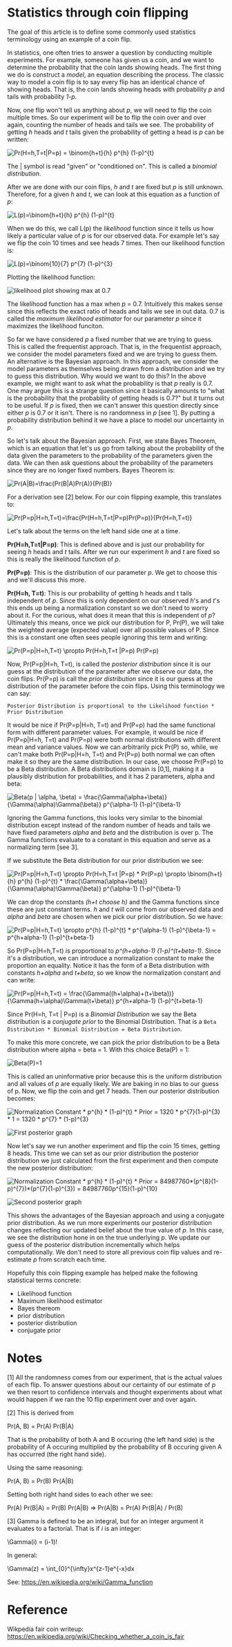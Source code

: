 # Statistics through coin flipping

The goal of this article is to define some commonly used statistics terminology using an example of a coin flip.

In statistics, one often tries to answer a question by conducting multiple experiments. For example, someone has given us a coin, and we want to determine the probability that the coin lands showing heads. The first thing we do is construct a *model*, an equation describing the process. The classic way to model a coin flip is to say every flip has an identical chance of showing heads. That is, the coin lands showing heads with probability *p* and tails with probability *1-p*.

Now, one flip won't tell us anything about *p*, we will need to flip the coin multiple times. So our experiment will be to flip the coin over and over again, counting the number of heads and tails we see. The probability of getting *h* heads and *t* tails given the probability of getting a head is *p* can be written:

![Pr(H=h,T=t|P=p) = \binom{h+t}{h} p^{h} (1-p)^{t}](prob.gif "Pr(H=h,T=t|P=p) = \binom{h+t}{h} p^{h} (1-p)^{t}")

The | symbol is read "given" or "conditioned on". This is called a *binomial distribution*.

After we are done with our coin flips, *h* and *t* are fixed but *p* is still unknown. Therefore, for a given *h* and *t*, we can look at this equation as a function of *p*:

![L(p)=\binom{h+t}{h} p^{h} (1-p)^{t}](like.gif "L(p)=\binom{h+t}{h} p^{h} (1-p)^{t}")

When we do this, we call L(p) the *likelihood* function since it tells us how likely a particular value of *p* is for our observed data. For example let's say we flip the coin 10 times and see heads 7 times. Then our likelihood function is:

![L(p)=\binom{10}{7} p^{7} (1-p)^{3}](like_coin.gif "L(p)=\binom{10}{7} p^{7} (1-p)^{3}")

Plotting the likelihood function:

![likelihood plot showing max at 0.7](like_graph_small.png "likelihood plot showing max at 0.7")

The likelihood function has a max when *p* = 0.7.  Intuitively this makes sense since this reflects the exact ratio of heads and tails we see in out data. 0.7 is called the *maximum likelihood estimator* for our parameter *p* since it maximizes the likelihood funciton.

So far we have considered *p* a fixed number that we are trying to guess. This is called the frequentist approach. That is, in the frequentist approach, we consider the model parameters fixed and we are trying to guess them. An alternative is the Bayesian approach. In this approach, we consider the model parameters as themselves being drawn from a distribution and we try to guess this distribution. Why would we want to do this? In the above example, we might want to ask what the probability is that *p* really is 0.7. One may argue this is a strange question since it basically amounts to "what is the probability that the probability of getting heads is 0.7?" but it turns out to be useful. If *p* is fixed, then we can't answer this question directly since either *p* is 0.7 or it isn't. There is no randomness in *p* [see 1]. By putting a probability distribution behind it we have a place to model our uncertainty in *p*.

So let's talk about the Bayesian approach. First, we state Bayes Theorem, which is an equation that let's us go from talking about the probability of the data given the parameters to the probability of the parameters given the data. We can then ask questions about the probability of the parameters since they are no longer fixed numbers. Bayes Theorem is:

![Pr(A|B)=\frac{Pr(B|A)Pr(A)}{Pr(B)}](bayes.gif "Pr(A|B)=\frac{Pr(B|A)Pr(A)}{Pr(B)}")

For a derivation see [2] below. For our coin flipping example, this translates to:

![Pr(P=p|H=h,T=t)=\frac{Pr(H=h,T=t|P=p)Pr(P=p)}{Pr(H=h,T=t)}](bayes_coin.gif "Pr(P=p|H=h,T=t)=\frac{Pr(H=h,T=t|P=p)Pr(P=p)}{Pr(H=h,T=t)}")


Let's talk about the terms on the left hand side one at a time.

__Pr(H=h,T=t|P=p)__: This is defined above and is just our probability for seeing *h* heads and *t* tails. After we run our experiment *h* and *t* are fixed so this is really the likelihood function of *p*.

__Pr(P=p)__: This is the distribution of our parameter *p*. We get to choose this and we'll discuss this more.

__Pr(H=h, T=t)__: This is our probability of getting h heads and t tails independent of *p*. Since this is only dependent on our observed *h*'s and *t*'s this ends up being a normalization constant so we don't need to worry about it. For the curious, what does it mean that this is independent of *p*? Ultimately this means, once we pick our distribution for P, Pr(P), we will take the weighted average (expected value) over all possible values of P. Since this is a constant one often sees people ignoring this term and writing:

![Pr(P=p|H=h,T=t) \propto  Pr(H=h,T=t |P=p) Pr(P=p)](proportion.gif "Pr(P=p|H=h,T=t) \propto  Pr(H=h,T=t |P=p) Pr(P=p)")

Now, Pr(P=p|H=h, T=t), is called the *posterior distribution* since it is our guess at the distribution of the parameter after we observe our data, the coin flips. Pr(P=p) is call the *prior distribution* since it is our guess at the distribution of the parameter before the coin flips. Using this terminology we can say:

    Posterior Distribution is proportional to the Likelihood function * Prior Distribution

It would be nice if Pr(P=p|H=h, T=t) and Pr(P=p) had the same functional form with different parameter values. For example, it would be nice if Pr(P=p|H=h, T=t) and Pr(P=p) were both normal distributions with different mean and variance values. Now we can arbitrarily pick Pr(P) so, while, we can't make both Pr(P=p|H=h, T=t) and Pr(P=p) both normal we can often make it so they are the same distribution. In our case, we choose Pr(P=p) to be a Beta distribution. A Beta distributions domain is [0,1], making it a plausibly distribution for probabilities, and it has 2 parameters, alpha and beta:

![Beta(p | \alpha, \beta) = \frac{\Gamma(\alpha+\beta)}{\Gamma(\alpha)\Gamma(\beta)} p^{\alpha-1} (1-p)^{\beta-1}](beta.gif "Beta(p | \alpha, \beta) = \frac{\Gamma(\alpha+\beta)}{\Gamma(\alpha)\Gamma(\beta)} p^{\alpha-1} (1-p)^{\beta-1}")

Ignoring the Gamma functions, this looks very similar to the binomial distribution except instead of the random number of heads and tails we have fixed parameters *alpha* and *beta* and the distribution is over p. The Gamma functions evaluate to a constant in this equation and serve as a normalizing term [see 3].

If we substitute the Beta distribution for our prior distribution we see:

![Pr(P=p|H=h,T=t) \propto  Pr(H=h,T=t |P=p) * Pr(P=p) \propto \binom{h+t}{h} p^{h} (1-p)^{t} * \frac{\Gamma(\alpha+\beta)}{\Gamma(\alpha)\Gamma(\beta)} p^{\alpha-1} (1-p)^{\beta-1}](derive1.gif "Pr(P=p|H=h,T=t) \propto  Pr(H=h,T=t |P=p) * Pr(P=p) \propto \binom{h+t}{h} p^{h} (1-p)^{t} * \frac{\Gamma(\alpha+\beta)}{\Gamma(\alpha)\Gamma(\beta)} p^{\alpha-1} (1-p)^{\beta-1}")

We can drop the constants *(h+t choose h)* and the Gamma functions since these are just constant terms. *h* and *t* will come from our observed data and *alpha* and *beta* are chosen when we pick our prior distribution. So we have:

![Pr(P=p|H=h,T=t) \propto p^{h} (1-p)^{t} * p^{\alpha-1} (1-p)^{\beta-1} = p^{h+alpha-1} (1-p)^{t+beta-1}](derive2.gif "Pr(P=p|H=h,T=t) \propto p^{h} (1-p)^{t} * p^{\alpha-1} (1-p)^{\beta-1} = p^{h+alpha-1} (1-p)^{t+beta-1}")

So Pr(P=p|H=h,T=t) is proportional to *p^(h+alpha-1) (1-p)^(t+beta-1)*. Since it's a distribution, we can introduce a normalization constant to make the proportion an equality. Notice it has the form of a Beta distribution with constants *h+alpha* and *t+beta*, so we know the normalization constant and can write:

![Pr(P=p|H=h,T=t) = \frac{\Gamma((h+\alpha)+(t+\beta))}{\Gamma(h+\alpha)\Gamma(t+\beta)} p^{h+alpha-1} (1-p)^{t+beta-1}](derive3.gif "Pr(P=p|H=h,T=t) = \frac{\Gamma((h+\alpha)+(t+\beta))}{\Gamma(h+\alpha)\Gamma(t+\beta)} p^{h+alpha-1} (1-p)^{t+beta-1}")

Since Pr(H=h, T=t | P=p) is a *Binomial Distribution* we say the Beta distribution is a *conjugate prior* to the Binomial Distribution. That is a `Beta Distribution * Binomial Distribution = Beta Distribution`.

To make this more concrete, we can pick the prior distribution to be a Beta distribution where alpha = beta = 1. With this choice Beta(P) = 1:

![Beta(P)=1](distribution1.jpg "Beta(P)=1")

This is called an uninformative prior because this is the uniform distribution and all values of *p* are equally likely. We are baking in no bias to our guess of p.  Now, we flip the coin and get 7 heads. Then our posterior distribution becomes:

![Normalization Constant * p^{h} * (1-p)^{t} * Prior = 1320 * p^{7}(1-p)^{3} * 1 = 1320 * p^{7} * (1-p)^{3}](posterior1.gif "Normalization Constant * p^{h} * (1-p)^{t} * Prior = 1320 * p^{7}(1-p)^{3} * 1 = 1320 * p^{7} * (1-p)^{3}")

![First posterior graph](distribution2.jpg "First posterior graph")

Now let's say we run another experiment and flip the coin 15 times, getting 8 heads. This time we can set as our prior distribution the posterior distribution we just calculated from the first experiment and then compute the new posterior distribution:

![Normalization Constant * p^{h} * (1-p)^{t} * Prior = 84987760*(p^{8}(1-p)^{7})*(p^{7}(1-p)^{3}) = 84987760p^{15}(1-p)^{10}](posterior2.gif "Normalization Constant * p^{h} * (1-p)^{t} * Prior = 84987760*(p^{8}(1-p)^{7})*(p^{7}(1-p)^{3}) = 84987760p^{15}(1-p)^{10}")

![Second posterior graph](distribution3.jpg "Second posterior graph")

This shows the advantages of the Bayesian approach and using a conjugate prior distribution. As we run more experiments our posterior distribution changes reflecting our updated belief about the true value of *p*. In this case, we see the distribution hone in on the true underlying *p*. We update our guess of the posterior distribution incrementally which helps computationally. We don't need to store all previous coin flip values and re-estimate *p* from scratch each time.

Hopefully this coin flipping example has helped make the following statistical terms concrete:

* Likelihood function
* Maximum likelihood estimator
* Bayes thereom
* prior distribution
* posterior distribution
* conjugate prior

# Notes

[1] All the randomness comes from our experiment, that is the actual values of each flip. To answer questions about our certainty of our estimate of *p* we then resort to confidence intervals and thought experiments about what would happen if we ran the 10 flip experiment over and over again.

[2] This is derived from

Pr(A, B) = Pr(A) Pr(B|A)

That is the probability of both A and B occuring (the left hand side) is the probability of A occuring multiplied by the probability of B occuring given A has occurred (the right hand side).

Using the same reasoning:

Pr(A, B) = Pr(B) Pr(A|B)

Setting both right hand sides to each other we see:

Pr(A) Pr(B|A) = Pr(B) Pr(A|B) => Pr(A|B) = Pr(A) Pr(B|A) / Pr(B)

[3]  Gamma is defined to be an integral, but for an integer argument it evaluates to a factorial. That is if *i* is an integer:

\Gamma(i) = (i-1)!

In general:

\Gamma(z) = \int_{0}^{\infty}x^{z-1}e^{-x}dx

See: https://en.wikipedia.org/wiki/Gamma_function

# Reference

Wikpedia fair coin writeup: https://en.wikipedia.org/wiki/Checking_whether_a_coin_is_fair
